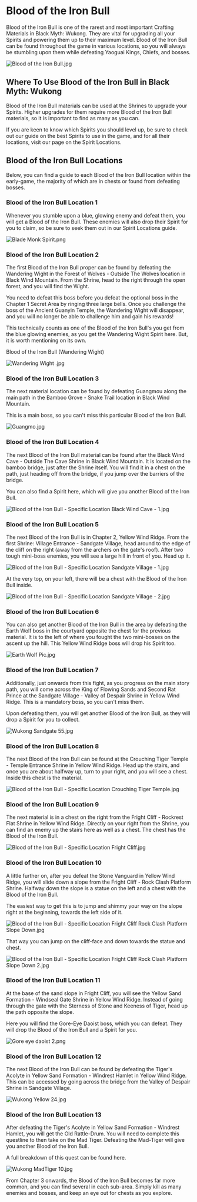 # Blood of the Iron Bull

Blood of the Iron Bull is one of the rarest and most important Crafting Materials in Black Myth: Wukong. They are vital for upgrading all your Spirits and powering them up to their maximum level. Blood of the Iron Bull can be found throughout the game in various locations, so you will always be stumbling upon them while defeating Yaoguai Kings, Chiefs, and bosses. 

![Blood of the Iron Bull.jpg](https://oyster.ignimgs.com/mediawiki/apis.ign.com/black-myth-wukong/c/c3/Blood_of_the_Iron_Bull.jpg)

## Where To Use Blood of the Iron Bull in Black Myth: Wukong

Blood of the Iron Bull materials can be used at the Shrines to upgrade your Spirits. Higher upgrades for them require more Blood of the Iron Bull materials, so it is important to find as many as you can. 

If you are keen to know which Spirits you should level up, be sure to check out our guide on the best Spirits to use in the game, and for all their locations, visit our page on the Spirit Locations. 

## Blood of the Iron Bull Locations

Below, you can find a guide to each Blood of the Iron Bull location within the early-game, the majority of which are in chests or found from defeating bosses. 

### Blood of the Iron Bull Location 1

Whenever you stumble upon a blue, glowing enemy and defeat them, you will get a Blood of the Iron Bull. These enemies will also drop their Spirit for you to claim, so be sure to seek them out in our Spirit Locations guide. 

![Blade Monk Spirit.png](https://oyster.ignimgs.com/mediawiki/apis.ign.com/black-myth-wukong/3/35/Blade_Monk_Spirit.png)

### Blood of the Iron Bull Location 2

The first Blood of the Iron Bull proper can be found by defeating the Wandering Wight in the Forest of Wolves \- Outside The Wolves location in Black Wind Mountain. From the Shrine, head to the right through the open forest, and you will find the Wight. 

You need to defeat this boss before you defeat the optional boss in the Chapter 1 Secret Area by ringing three large bells. Once you challenge the boss of the Ancient Guanyin Temple, the Wandering Wight will disappear, and you will no longer be able to challenge him and gain his rewards! 

This technically counts as one of the Blood of the Iron Bull's you get from the blue glowing enemies, as you get the Wandering Wight Spirit here. But, it is worth mentioning on its own. 

Blood of the Iron Bull (Wandering Wight)

![Wandering Wight .jpg](https://oyster.ignimgs.com/mediawiki/apis.ign.com/black-myth-wukong/6/6a/Wandering_Wight_.jpg)

### Blood of the Iron Bull Location 3

The next material location can be found by defeating Guangmou along the main path in the Bamboo Grove \- Snake Trail location in Black Wind Mountain. 

This is a main boss, so you can't miss this particular Blood of the Iron Bull. 

![Guangmo.jpg](https://oyster.ignimgs.com/mediawiki/apis.ign.com/black-myth-wukong/c/c8/Guangmo.jpg)

### Blood of the Iron Bull Location 4

The next Blood of the Iron Bull material can be found after the Black Wind Cave \- Outside The Cave Shrine in Black Wind Mountain. It is located on the bamboo bridge, just after the Shrine itself. You will find it in a chest on the path, just heading off from the bridge, if you jump over the barriers of the bridge. 

You can also find a Spirit here, which will give you another Blood of the Iron Bull. 

![Blood of the Iron Bull - Specific Location Black Wind Cave - 1.jpg](https://oyster.ignimgs.com/mediawiki/apis.ign.com/black-myth-wukong/9/9c/Blood_of_the_Iron_Bull_-_Specific_Location_Black_Wind_Cave_-_1.jpg)

### Blood of the Iron Bull Location 5

The next Blood of the Iron Bull is in Chapter 2, Yellow Wind Ridge. From the first Shrine: Village Entrance \- Sandgate Village, head around to the edge of the cliff on the right (away from the archers on the gate's roof). After two tough mini-boss enemies, you will see a large hill in front of you. Head up it. 

![Blood of the Iron Bull - Specific Location Sandgate Village - 1.jpg](https://oyster.ignimgs.com/mediawiki/apis.ign.com/black-myth-wukong/d/d2/Blood_of_the_Iron_Bull_-_Specific_Location_Sandgate_Village_-_1.jpg)

At the very top, on your left, there will be a chest with the Blood of the Iron Bull inside. 

![Blood of the Iron Bull - Specific Location Sandgate Village - 2.jpg](https://oyster.ignimgs.com/mediawiki/apis.ign.com/black-myth-wukong/3/33/Blood_of_the_Iron_Bull_-_Specific_Location_Sandgate_Village_-_2.jpg)

### Blood of the Iron Bull Location 6

You can also get another Blood of the Iron Bull in the area by defeating the Earth Wolf boss in the courtyard opposite the chest for the previous material. It is to the left of where you fought the two mini-bosses on the ascent up the hill. This Yellow Wind Ridge boss will drop his Spirit too. 

![Earth Wolf Pic.jpg](https://oyster.ignimgs.com/mediawiki/apis.ign.com/black-myth-wukong/f/fb/Earth_Wolf_Pic.jpg)

### Blood of the Iron Bull Location 7

Additionally, just onwards from this fight, as you progress on the main story path, you will come across the King of Flowing Sands and Second Rat Prince at the Sandgate Village \- Valley of Despair Shrine in Yellow Wind Ridge. This is a mandatory boss, so you can't miss them. 

Upon defeating them, you will get another Blood of the Iron Bull, as they will drop a Spirit for you to collect. 

![Wukong Sandgate 55.jpg](https://oyster.ignimgs.com/mediawiki/apis.ign.com/black-myth-wukong/b/b4/Wukong_Sandgate_55.jpg)

### Blood of the Iron Bull Location 8

The next Blood of the Iron Bull can be found at the Crouching Tiger Temple \- Temple Entrance Shrine in Yellow Wind Ridge. Head up the stairs, and once you are about halfway up, turn to your right, and you will see a chest. Inside this chest is the material. 

![Blood of the Iron Bull - Specific Location Crouching Tiger Temple.jpg](https://oyster.ignimgs.com/mediawiki/apis.ign.com/black-myth-wukong/8/8d/Blood_of_the_Iron_Bull_-_Specific_Location_Crouching_Tiger_Temple.jpg)

### Blood of the Iron Bull Location 9

The next material is in a chest on the right from the Fright Cliff \- Rockrest Flat Shrine in Yellow Wind Ridge. Directly on your right from the Shrine, you can find an enemy up the stairs here as well as a chest. The chest has the Blood of the Iron Bull. 

![Blood of the Iron Bull - Specific Location Fright Cliff.jpg](https://oyster.ignimgs.com/mediawiki/apis.ign.com/black-myth-wukong/b/be/Blood_of_the_Iron_Bull_-_Specific_Location_Fright_Cliff.jpg)

### Blood of the Iron Bull Location 10

A little further on, after you defeat the Stone Vanguard  <meta /> in Yellow Wind Ridge, you will slide down a slope from the Fright Cliff \- Rock Clash Platform Shrine. Halfway down the slope is a statue on the left and a chest with the Blood of the Iron Bull. 

The easiest way to get this is to jump and shimmy your way on the slope right at the beginning, towards the left side of it. 

![Blood of the Iron Bull - Specific Location Fright Cliff Rock Clash Platform Slope Down.jpg](https://oyster.ignimgs.com/mediawiki/apis.ign.com/black-myth-wukong/2/28/Blood_of_the_Iron_Bull_-_Specific_Location_Fright_Cliff_Rock_Clash_Platform_Slope_Down.jpg)

That way you can jump on the cliff-face and down towards the statue and chest. 

![Blood of the Iron Bull - Specific Location Fright Cliff Rock Clash Platform Slope Down 2.jpg](https://oyster.ignimgs.com/mediawiki/apis.ign.com/black-myth-wukong/1/1d/Blood_of_the_Iron_Bull_-_Specific_Location_Fright_Cliff_Rock_Clash_Platform_Slope_Down_2.jpg)

### Blood of the Iron Bull Location 11

At the base of the sand slope in Fright Cliff, you will see the Yellow Sand Formation \- Windseal Gate Shrine in Yellow Wind Ridge. Instead of going through the gate with the Sterness of Stone and Keeness of Tiger, head up the path opposite the slope. 

Here you will find the Gore-Eye Daoist boss, which you can defeat. They will drop the Blood of the Iron Bull and a Spirit for you. 

![Gore eye daoist 2.png](https://oyster.ignimgs.com/mediawiki/apis.ign.com/black-myth-wukong/7/7f/Gore_eye_daoist_2.png)

### Blood of the Iron Bull Location 12

The next Blood of the Iron Bull can be found by defeating the Tiger's Acolyte in Yellow Sand Formation \- Windrest Hamlet in Yellow Wind Ridge. This can be accessed by going across the bridge from the Valley of Despair Shrine in Sandgate Village. 

![Wukong Yellow 24.jpg](https://oyster.ignimgs.com/mediawiki/apis.ign.com/black-myth-wukong/6/61/Wukong_Yellow_24.jpg)

### Blood of the Iron Bull Location 13

After defeating the Tiger's Acolyte in Yellow Sand Formation \- Windrest Hamlet, you will get the Old Rattle-Drum. You will need to complete this questline to then take on the Mad Tiger. Defeating the Mad-Tiger will give you another Blood of the Iron Bull. 

A full breakdown of this quest can be found here. 

![Wukong MadTiger 10.jpg](https://oyster.ignimgs.com/mediawiki/apis.ign.com/black-myth-wukong/2/21/Wukong_MadTiger_10.jpg)

From Chapter 3 onwards, the Blood of the Iron Bull becomes far more common, and you can find several in each sub-area. Simply kill as many enemies and bosses, and keep an eye out for chests as you explore. 
